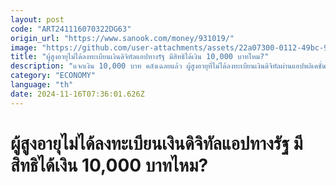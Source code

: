 ```yaml
---
layout: post
code: "ART241116070322DG63"
origin_url: "https://www.sanook.com/money/931019/"
image: "https://github.com/user-attachments/assets/22a07300-0112-49bc-9be7-628efbe190a8"
title: "ผู้สูงอายุไม่ได้ลงทะเบียนเงินดิจิทัลแอปทางรัฐ มีสิทธิได้เงิน 10,000 บาทไหม?"
description: "แจกเงิน 10,000 บาท คลังเฉลยแล้ว ผู้สูงอายุที่ไม่ได้ลงทะเบียนเงินดิจิทัลผ่านแอปพลิเคชั่นทางรัฐ มีสิทธิได้รับเงิน 10,000 บาทไหม"
category: "ECONOMY"
language: "th"
date: 2024-11-16T07:36:01.626Z
---
```


# ผู้สูงอายุไม่ได้ลงทะเบียนเงินดิจิทัลแอปทางรัฐ มีสิทธิได้เงิน 10,000 บาทไหม?